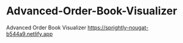 # Advanced-Order-Book-Visualizer
Advanced Order Book Visualizer
https://sprightly-nougat-b544a9.netlify.app

